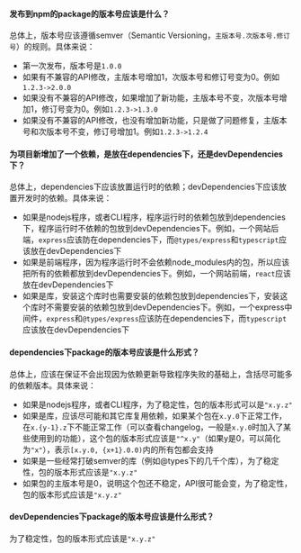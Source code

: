 #### 发布到npm的package的版本号应该是什么？

总体上，版本号应该遵循semver（Semantic Versioning，`主版本号.次版本号.修订号`）的规则。具体来说：

+ 第一次发布，版本号是`1.0.0`
+ 如果有不兼容的API修改，主版本号增加1，次版本号和修订号变为0。例如`1.2.3->2.0.0`
+ 如果没有不兼容的API修改，如果增加了新功能，主版本号不变，次版本号增加1，修订号变为0。例如`1.2.3->1.3.0`
+ 如果没有不兼容的API修改，也没有增加新功能，只是做了问题修复，主版本号和次版本号不变，修订号增加1。例如`1.2.3->1.2.4`

#### 为项目新增加了一个依赖，是放在dependencies下，还是devDependencies下？

总体上，dependencies下应该放置运行时的依赖；devDependencies下应该放置开发时的依赖。具体来说：

+ 如果是nodejs程序，或者CLI程序，程序运行时的依赖包放到dependencies下，程序运行时不依赖的包放到devDependencies下。例如，一个网站后端，`express`应该防在dependencies下，而`@types/express`和`typescript`应该放在devDependencies下
+ 如果是前端程序，因为程序运行时不会依赖node_modules内的包，所以应该把所有的依赖都放到devDependencies下。例如，一个网站前端，`react`应该放在devDependencies下
+ 如果是库，安装这个库时也需要安装的依赖包放到dependencies下，安装这个库时不需要安装的依赖包放到devDependencies下。例如，一个express中间件，`express`和`@types/express`应该防在dependencies下，而`typescript`应该放在devDependencies下

#### dependencies下package的版本号应该是什么形式？

总体上，应该在保证不会出现因为依赖更新导致程序失败的基础上，含括尽可能多的依赖版本。具体来说：

+ 如果是nodejs程序，或者CLI程序，为了稳定性，包的版本形式可以是`"x.y.z"`
+ 如果是库，应该尽可能和其它库复用依赖，如果某个包在`x.y.0`下正常工作，在`x.{y-1}.z`下不能正常工作（可以查看changelog，一般是`x.y.0`时加入了某些使用到的功能），这个包的版本形式应该是`"^x.y"`（如果y是0，可以简化为`"x"`），表示`[x.y.0, {x+1}.0.0)`内的所有包都会支持
+ 如果是一些经常打破semver的库（例如@types下的几千个库），为了稳定性，包的版本形式应该是`"x.y.z"`
+ 如果包的主版本号是0，说明这个包还不稳定，API很可能会变，为了稳定性，包的版本形式应该是`"x.y.z"`

#### devDependencies下package的版本号应该是什么形式？

为了稳定性，包的版本形式应该是`"x.y.z"`
